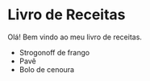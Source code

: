 # Livro de Receitas 

Olá! Bem vindo ao meu livro de receitas.

- Strogonoff de frango
- Pavê
- Bolo de cenoura
